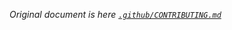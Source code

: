 _Original document is here [`.github/CONTRIBUTING.md`](https://github.com/NMSUD/Form/blob/main/.github/CONTRIBUTING.md)_

<br />

<!--@include: ../../.github/CONTRIBUTING.md-->


